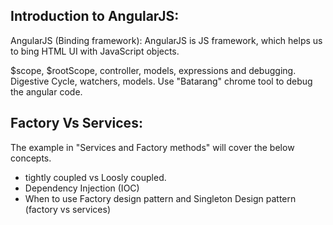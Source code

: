 Introduction to AngularJS:
-------------------------------------
AngularJS (Binding framework): AngularJS is JS framework, which helps us to bing HTML UI with JavaScript objects.

$scope, $rootScope, controller, models, expressions and debugging.
Digestive Cycle, watchers, models.
Use "Batarang" chrome tool to debug the angular code.

Factory Vs Services:
------------------------------------------------------
The example in "Services and Factory methods" will cover the below concepts.
  - tightly coupled vs Loosly coupled.
  - Dependency Injection (IOC)
  - When to use Factory design pattern and Singleton Design pattern (factory vs services)

